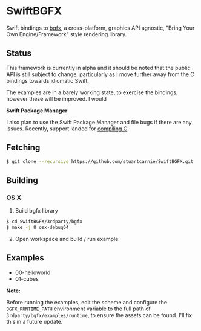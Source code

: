 SwiftBGFX
=========

Swift bindings to [bgfx](https://github.com/bkaradzic/bgfx), a cross-platform, graphics API agnostic, "Bring Your Own Engine/Framework" style rendering library.

Status
------

This framework is currently in alpha and it should be noted that the public API is still subject to change, particularly as I move further away from the C bindings towards idiomatic Swift.

The examples are in a barely working state, to exercise the bindings, however these will be improved. I would 

**Swift Package Manager**

I also plan to use the Swift Package Manager and file bugs if there are any issues. Recently, support landed for [compiling C](http://ankit.im/swift/2016/04/06/compiling-and-interpolating-C-using-swift-package-manager/).


Fetching
--------

```sh
$ git clone --recursive https://github.com/stuartcarnie/SwiftBGFX.git
```


Building
--------

### OS X

1. Build bgfx library

```sh
$ cd SwiftBGFX/3rdparty/bgfx
$ make -j 8 osx-debug64
```

2. Open workspace and build / run example


Examples
--------

* 00-helloworld
* 01-cubes

**Note:**

Before running the examples, edit the scheme and configure the `BGFX_RUNTIME_PATH` environment variable to the full path of `3rdparty/bgfx/examples/runtime`, to ensure the assets can be found. I'll fix this in a future update.
